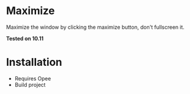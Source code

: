 # Maximize
Maximize the window by clicking the maximize button, don't fullscreen it.

**Tested on 10.11**

# Installation
* Requires Opee
* Build project
